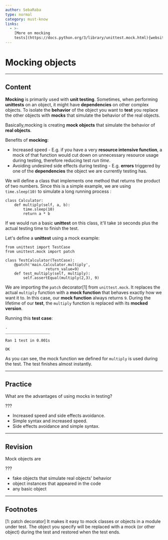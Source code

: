 ```yaml
---
author: SebaRaba
type: normal
category: must-know
links:
  - >-
    [More on mocking
    tests](https://docs.python.org/3/library/unittest.mock.html){website}
---
```


# Mocking objects


---

## Content

**Mocking** is primarily used with **unit testing**. Sometimes, when performing **unittests** on an object, it might have **dependencies** on other complex objects. To isolate the **behavior** of the object you want to **test** you replace the other objects with **mocks** that simulate the behavior of the real objects.

Basically,mocking is creating **mock objects** that simulate the behavior of **real objects**.

Benefits of **mocking**:

- Increased speed - E.g. if you have a very **resource intensive function**, a mock of that function would cut down on unnecessary resource usage during testing, therefore reducing test *run time*.
- Avoiding undesired side effects during testing - E.g. **errors** triggered by one of the **dependencies** the object we are currently testing has.

We will define a class that implements one method that returns the product of two numbers. Since this is a simple example, we are using `time.sleep(10)` to simulate a long running process :

```plain-text
class Calculator:
    def multiply(self, a, b):
        time.sleep(10)
        return a * b
```

If we would run a basic **unittest** on this class, it'll take `10` seconds plus the actual testing time to finish the test.

Let's define a **unittest** using a mock example:

```plain-text
from unittest import TestCase
from unittest.mock import patch

class TestCalculator(TestCase):
    @patch('main.Calculator.multiply',
                  return_value=9)
    def test_multiply(self, multiply):
        self.assertEqual(multiply(2,3), 9)
```

We are importing the `patch` decorator[1] from `unittest.mock`. It replaces the actual `multiply` function with a **mock function** that behaves exactly how we want it to. In this case, our **mock function** always returns `9`. During the lifetime of our **test**, the `multiply` function is replaced with its **mocked version**.

Running this **test case**:

```plain-text
.
____________________

Ran 1 test in 0.001s

OK
```

As you can see, the mock function we defined for `multiply` is used during the test. The test finishes almost instantly.


---

## Practice

What are the advantages of using mocks in testing?

???

- Increased speed and side effects avoidance.
- Simple syntax and increased speed.
- Side effects avoidance and simple syntax.


---

## Revision

Mock objects are

???

- fake objects that simulate real objects' behavior
- object instances that appeared in the code
- any basic object


---

## Footnotes

[1: patch decorator]
It makes it easy to mock classes or objects in a module under test. The object you specify will be replaced with a mock (or other object) during the test and restored when the test ends.
 
